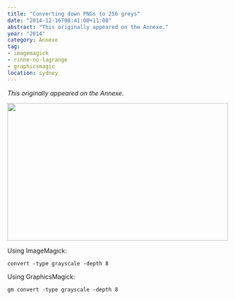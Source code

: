 ```yaml
---
title: "Converting down PNGs to 256 greys"
date: "2014-12-16T08:41:00+11:00"
abstract: "This originally appeared on the Annexe."
year: "2014"
category: Annexe
tag:
- imagemagick
- rinne-no-lagrange
- graphicsmagic
location: sydney
---
```

*This originally appeared on the Annexe.*

<p><img src="https://rubenerd.com/files/museum/imagemagick-8bit-test-rnl@1x.png" srcset="https://rubenerd.com/files/museum/imagemagick-8bit-test-rnl@1x.png 1x, https://rubenerd.com/files/museum/imagemagick-8bit-test-rnl@2x.png 2x" alt="" style="width:500px; height:312px" /></p>

Using ImageMagick:

    convert -type grayscale -depth 8

Using GraphicsMagick:
    
    gm convert -type grayscale -depth 8

